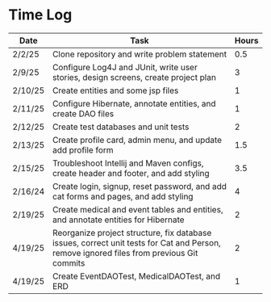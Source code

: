 # Time Log

| Date    | Task                                                                                                                                     | Hours |
|---------|------------------------------------------------------------------------------------------------------------------------------------------|------|
| 2/2/25  | Clone repository and write problem statement                                                                                             | 0.5  |
| 2/9/25  | Configure Log4J and JUnit, write user stories, design screens, create project plan                                                       | 3    |
| 2/10/25 | Create entities and some jsp files                                                                                                       | 1    |
| 2/11/25 | Configure Hibernate, annotate entities, and create DAO files                                                                             | 1    |
| 2/12/25 | Create test databases and unit tests                                                                                                     | 2    |
| 2/13/25 | Create profile card, admin menu, and update add profile form                                                                             | 1.5  |
| 2/15/25 | Troubleshoot Intellij and Maven configs, create header and footer, and add styling                                                       | 3.5  |
| 2/16/24 | Create login, signup, reset password, and add cat forms and pages, and add styling                                                       | 4    |
| 2/19/25 | Create medical and event tables and entities, and annotate entities for Hibernate                                                        | 2    |
| 4/19/25 | Reorganize project structure, fix database issues, correct unit tests for Cat and Person, remove ignored files from previous Git commits | 2    |
| 4/19/25 | Create EventDAOTest, MedicalDAOTest, and ERD                                                                                             | 1    |
